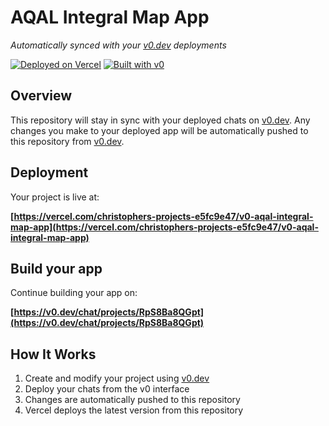 # AQAL Integral Map App

*Automatically synced with your [v0.dev](https://v0.dev) deployments*

[![Deployed on Vercel](https://img.shields.io/badge/Deployed%20on-Vercel-black?style=for-the-badge&logo=vercel)](https://vercel.com/christophers-projects-e5fc9e47/v0-aqal-integral-map-app)
[![Built with v0](https://img.shields.io/badge/Built%20with-v0.dev-black?style=for-the-badge)](https://v0.dev/chat/projects/RpS8Ba8QGpt)

## Overview

This repository will stay in sync with your deployed chats on [v0.dev](https://v0.dev).
Any changes you make to your deployed app will be automatically pushed to this repository from [v0.dev](https://v0.dev).

## Deployment

Your project is live at:

**[https://vercel.com/christophers-projects-e5fc9e47/v0-aqal-integral-map-app](https://vercel.com/christophers-projects-e5fc9e47/v0-aqal-integral-map-app)**

## Build your app

Continue building your app on:

**[https://v0.dev/chat/projects/RpS8Ba8QGpt](https://v0.dev/chat/projects/RpS8Ba8QGpt)**

## How It Works

1. Create and modify your project using [v0.dev](https://v0.dev)
2. Deploy your chats from the v0 interface
3. Changes are automatically pushed to this repository
4. Vercel deploys the latest version from this repository
